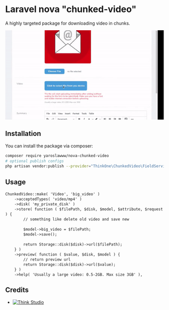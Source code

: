 # Laravel nova "chunked-video"
A highly targeted package for downloading video in chunks.

![](doc/assets/video-upload-example.gif)

## Installation

You can install the package via composer:

```bash
composer require yaroslawww/nova-chunked-video
# optional publish configs
php artisan vendor:publish --provider="ThinkOne\ChunkedVideo\FieldServiceProvider" --tag="config"
```

## Usage

```injectablephp
ChunkedVideo::make( 'Video', 'big_video' )
    ->acceptedTypes( 'video/mp4' )
    ->disk( 'my_private_disk' )
    ->store( function ( $filePath, $disk, $model, $attribute, $request ) {
        // something like delete old video and save new
        
        $model->big_video = $filePath;
        $model->save();
        
        return Storage::disk($disk)->url($filePath);
    } )
    ->preview( function ( $value, $disk, $model ) {
        // return preview url
        return Storage::disk($disk)->url($value);
    } )
    ->help( 'Usually a large video: 0.5-2GB. Max size 3GB' ),
```

## Credits

- [![Think Studio](https://yaroslawww.github.io/images/sponsors/packages/logo-think-studio.png)](https://think.studio/)
